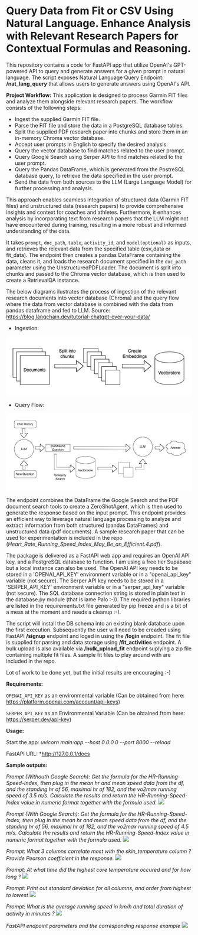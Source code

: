# Query Data from Fit or CSV Using Natural Language. Enhance Analysis with Relevant Research Papers for Contextual Formulas and Reasoning.
This repository contains a code for FastAPI app that utilize OpenAI's GPT-powered API to query and generate answers for a given prompt in natural language. The script exposes Natural Language Query Endpoint: **/nat_lang_query** that allows users to generate answers using OpenAI's API. 

**Project Workflow:** This application is designed to process Garmin FIT files and analyze them alongside relevant research papers. The workflow consists of the following steps:

* Ingest the supplied Garmin FIT file.
* Parse the FIT file and store the data in a PostgreSQL database tables.
* Split the supplied PDF research paper into chunks and store them in an in-memory Chroma vector database.
* Accept user prompts in English to specify the desired analysis.
* Query the vector database to find matches related to the user prompt.
* Query Google Search using Serper API to find matches related to the user prompt.
* Query the Pandas DataFrame, which is generated from the PostreSQL database query, to retrieve the data specified in the user prompt.
* Send the data from both sources to the LLM (Large Language Model) for further processing and analysis.

This approach enables seamless integration of structured data (Garmin FIT files) and unstructured data (research papers) to provide comprehensive insights and context for coaches and athletes. Furthermore, it enhances analysis by incorporating text from research papers that the LLM might not have encountered during training, resulting in a more robust and informed understanding of the data.

It takes ```prompt```, ```doc_path```, ```table```, ```activity_id```, and ```model(optional)``` as inputs, and retrieves the relevant data from the specified table (csv_data or fit_data). The endpoint then creates a pandas DataFrame containing the data, cleans it, and loads the research document specified in the  ```doc_path``` parameter using the UnstructuredPDFLoader. The document is split into chunks and passed to the Chroma vector database, which is then used to create a RetrievalQA instance. 

The below diagrams ilustrates the process of ingestion of the relevant research documents into vector database (Chroma) and the query flow where the data from vector database is combined with the data from pandas dataframe and fed to LLM. Source: https://blog.langchain.dev/tutorial-chatgpt-over-your-data/
* Ingestion:

![](images/ingest.png)

* Query Flow:

![](images/query.png)

The endpoint combines the DataFrame the Google Search and the PDF document search tools to create a ZeroShotAgent, which is then used to generate the response based on the input prompt. This endpoint provides an efficient way to leverage natural language processing to analyze and extract information from both structured (pandas DataFrames) and unstructured data (pdf documents). A sample research paper that can be used for experimentation is included in the repo (*Heart_Rate_Running_Speed_Index_May_Be_an_Efficient.4.pdf*).

The package is delivered as a FastAPI web app and requires an OpenAI API key, and a PostgreSQL database to function. I am using a free tier Supabase but a local instance can also be used. The OpenAI API key needs to be stored in a 'OPENAI_API_KEY' environment variable or in a "openai_api_key" variable (not secure). The Serper API key needs to be stored in a 'SERPER_API_KEY' environment variable or in a "serper_api_key" variable (not secure). The SQL database connection string is stored in plain text in the database.py module (that is lame Palo :-)).
The required python libraries are listed in the requirements.txt file generated by pip freeze and is a bit of a mess at the moment and needs a cleanup :-).

The script will install the DB schema into an existing blank database upon the first execution. Subsequently the user will need to be creaded using FastAPI **/signup** endpoint and loged in using the **/login** endpoint. The fit file is supplied for parsing and data storage using **/fit_activities** endpoint. A bulk upload is also available via **/bulk_upload_fit** endpoint suplying a zip file containing multiple fit files. A sample fit files to play around with are included in the repo.


Lot of work to be done yet, but the initial results are encouraging :-)

**Requirements:**

```OPENAI_API_KEY``` as an environmental variable (Can be obtained from here: https://platform.openai.com/account/api-keys)

```SERPER_API_KEY``` as an Environmental Variable (Can be obtained from here: https://serper.dev/api-key)

**Usage:**

Start the app: *uvicorn main:app --host 0.0.0.0 --port 8000 --reload*

FastAPI URL: *http://127.0.0.1/docs

**Sample outputs:**

*Prompt (Withouth Google Search): Get the formula for the HR-Running-Speed-Index, then plug in the mean hr and mean speed data from the df, and the standing hr of 56, maximal hr of 182, and the vo2max running speed of 3.5 m/s. Calculate the results and return the HR-Running-Speed-Index value in numeric format together with the formula used.*
![](images/output_6.png)

*Prompt (With Google Search): Get the formula for the HR-Running-Speed-Index, then plug in the mean hr and mean speed data from the df, and the standing hr of 56, maximal hr of 182, and the vo2max running speed of 4.5 m/s. Calculate the results and return the HR-Running-Speed-Index value in numeric format together with the formula used.*
![](images/output_7.png)

*Prompt: What 3 columns correlate most with the skin_temperature column ? Provide Pearson coefficient in the response.*
![](images/output_1.png)

*Prompt: At what time did the highest core temperature occured and for how long ?*
![](images/output_2.png)

*Prompt: Print out standard deviation for all columns, and order from highest to lowest*
![](images/output_3.png)

*Prompt: What is the average running speed in km/h and total duration of activity in minutes ?*
![](images/output_4.png)

*FastAPI endpoint parameters and the corresponding response example*
![](images/output_5.png)
